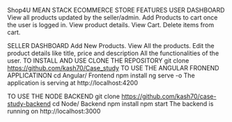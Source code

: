 Shop4U
MEAN STACK ECOMMERCE STORE
FEATURES
USER DASHBOARD
View all products updated by the seller/admin.
Add Products to cart once the user is logged in.
View product details.
View Cart.
Delete items from cart.

SELLER DASHBOARD
Add New Products.
View All the products.
Edit the product details like title, price and description
All the functionalities of the user.
TO INSTALL AND USE
CLONE THE REPOSITORY
git clone https://github.com/kash70/Case_study
TO USE THE ANGULAR FRONEND APPLICATINON
cd Angular/ Frontend
npm install
ng serve -o
The application is serving at http://localhost:4200

TO USE THE NODE BACKEND
git clone https://github.com/kash70/case-study-backend
cd Node/ Backend
npm install
npm start
The backend is running on http://localhost:3000

